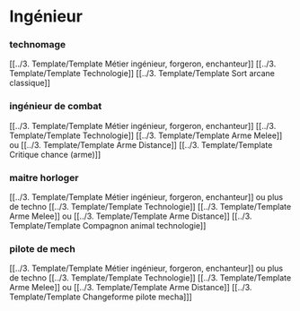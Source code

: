 # Ingénieur

### technomage
[[../3. Template/Template Métier  ingénieur,  forgeron,  enchanteur]]
[[../3. Template/Template Technologie]]
[[../3. Template/Template Sort arcane classique]]

### ingénieur de combat
[[../3. Template/Template Métier  ingénieur,  forgeron,  enchanteur]]
[[../3. Template/Template Technologie]]
[[../3. Template/Template Arme Melee]] ou [[../3. Template/Template Arme Distance]]
[[../3. Template/Template Critique chance (arme)]]

### maitre horloger
[[../3. Template/Template Métier  ingénieur,  forgeron,  enchanteur]] ou plus de techno
[[../3. Template/Template Technologie]]
[[../3. Template/Template Arme Melee]] ou [[../3. Template/Template Arme Distance]]
[[../3. Template/Template Compagnon animal technologie]]

### pilote de mech
[[../3. Template/Template Métier  ingénieur,  forgeron,  enchanteur]] ou plus de techno
[[../3. Template/Template Technologie]]
[[../3. Template/Template Arme Melee]] ou [[../3. Template/Template Arme Distance]]
[[../3. Template/Template Changeforme pilote mecha]]]




